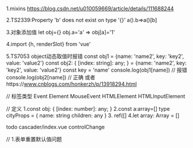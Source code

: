 1.mixins
https://blog.csdn.net/u010059669/article/details/111688244

2.TS2339:Property 'b' does not exist on type '{}'
  a().b=>a()[b]

3.对象添加值
 let obj={}  obj.a='a' => obj[a]='1'

4.import {h, renderSlot} from 'vue'

5.TS7053 object动态取值时报错
const obj1 = {name: 'name2', key: 'key2', value: 'value2'}
const obj2: { [index: string]: any; } = {name: 'name2', key: 'key2', value: 'value2'}
const key =  'name'
console.log(obj1[name]) // 报错
console.log(obj2[name]) // 正确
或者https://www.cnblogs.com/honkerzh/p/13918294.html


// 标签类型
Event
Element
MouseEvent
HTMLElement
HTMLInputElement

// 定义
1.const obj: { [index: number]: any; }
2.const a:array<pro>=[]
type cityProps = {
name: string
children: any
}
3. ref<any>([]
4.let array: Array<any> = []


todo
cascader/index.vue controlChange

// 
1.表单重置默认值问题

